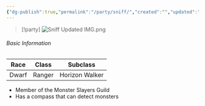 ```yaml
---
{"dg-publish":true,"permalink":"/party/sniff/","created":"","updated":""}
---
```



> [!party]
> ![Sniff Updated IMG.png](/img/user/z_Assets/Sniff%20Updated%20IMG.png)

###### Basic Information 

| **Race** | **Class** | **Subclass**   |
| -------- | --------- | -------------- |
| Dwarf    | Ranger    | Horizon Walker |

- Member of the Monster Slayers Guild 
- Has a compass that can detect monsters 